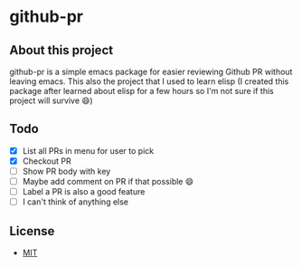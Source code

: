 # github-pr

## About this project
github-pr is a simple emacs package for easier reviewing Github PR without leaving emacs. This also the project that I used to learn elisp (I created this package after learned about elisp for a few hours so I'm not sure if this project will survive :smile:)

## Todo
- [x] List all PRs in menu for user to pick
- [x] Checkout PR
- [ ] Show PR body with <TAB> key
- [ ] Maybe add comment on PR if that possible :smile:
- [ ] Label a PR is also a good feature
- [ ] I can't think of anything else

## License
- [MIT](LICENSE)

